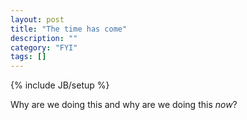 ```yaml
---
layout: post
title: "The time has come"
description: ""
category: "FYI"
tags: []
---
```

{% include JB/setup %}

Why are we doing this and why are we doing this *now*?